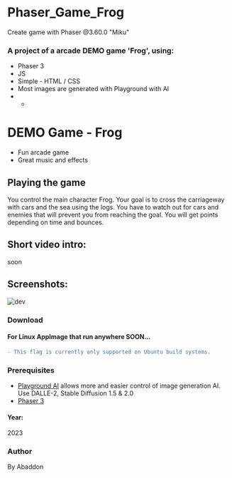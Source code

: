 # Phaser_Game_Frog
Create game with Phaser @3.60.0 "Miku"

### A project of a arcade DEMO game 'Frog', using:
+ Phaser 3
+ JS
+ Simple - HTML / CSS
+ Most images are generated with Playground with AI
+ +

# DEMO Game - Frog
- Fun arcade game
- Great music and effects

## Playing the game
You control the main character Frog.
Your goal is to cross the carriageway with cars and the sea using the logs.
You have to watch out for cars and enemies that will prevent you from reaching the goal.
You will get points depending on time and bounces.

## Short video intro:
soon

## Screenshots:
![dev](https://user-images.githubusercontent.com/51271834/231263124-c46ab420-d627-4c31-9684-5650294ff2f8.png)


### Download
#### For Linux AppImage that run anywhere SOON...

```diff
- This flag is currently only supported on Ubuntu build systems.
```

### Prerequisites
- [Playground AI](https://playgroundai.com) allows more and easier control of image generation AI. Use DALLE-2, Stable Diffusion 1.5 & 2.0
- [Phaser 3](https://phaser.io)
#### Year:
2023

### Author
By Abaddon
